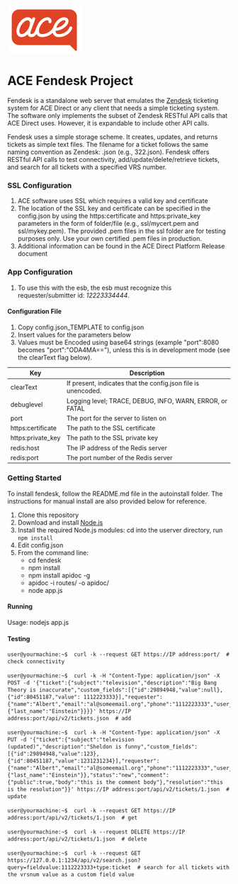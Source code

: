 ![](images/acesmall.png)

# ACE Fendesk Project

Fendesk is a standalone web server that emulates the [Zendesk](https://www.zendesk.com/) ticketing system for ACE Direct or any client that needs a simple ticketing system. The software only implements the subset of Zendesk RESTful API calls that ACE Direct uses. However, it is expandable to include other API calls.

Fendesk uses a simple storage scheme. It creates, updates, and returns tickets as simple text files. The filename for a ticket follows the same naming convention as Zendesk: <ticketno>.json (e.g., 322.json). Fendesk offers RESTful API calls to test connectivity, add/update/delete/retrieve tickets, and search for all tickets with a specified VRS number.

### SSL Configuration

1. ACE software uses SSL which requires a valid key and certificate
1. The location of the SSL key and certificate can be specified in the config.json by using the https:certificate and https:private_key parameters in the form of folder/file (e.g., ssl/mycert.pem and ssl/mykey.pem). The provided .pem files in the ssl folder are for testing purposes only. Use your own certified .pem files in production.
1. Additional information can be found in the ACE Direct Platform Release document

### App Configuration

1. To use this with the esb, the esb must recognize this requester/submitter id: *12223334444*.

#### Configuration File
1. Copy config.json_TEMPLATE to config.json
1. Insert values for the parameters below
1. Values must be Encoded using base64 strings (example "port":8080 becomes "port":"ODA4MA=="), unless this is in development mode (see the clearText flag below).

| Key         | Description |
|-------------|-------------|
| clearText   | If present, indicates that the config.json file is unencoded. |
| debuglevel  | Logging level; TRACE, DEBUG, INFO, WARN, ERROR, or FATAL |
| port  | The port for the server to listen on |
| https:certificate | The path to the SSL certificate |
| https:private_key | The path to the SSL private key |
| redis:host | The IP address of the Redis server |
| redis:port | The port number of the Redis server |

### Getting Started

To install fendesk, follow the README.md file in the autoinstall folder. The instructions for manual install are also provided below for reference.
1. Clone this repository
1. Download and install [Node.js](https://nodejs.org/en/)
1. Install the required Node.js modules: cd into the userver directory, run `npm install`
1. Edit config.json
1. From the command line:
    * cd fendesk
    * npm install
    * npm install apidoc -g
    * apidoc -i routes/ -o apidoc/
    * node app.js

#### Running

Usage: nodejs app.js

#### Testing 

```
user@yourmachine:~$  curl -k --request GET https://IP address:port/  # check connectivity

user@yourmachine:~$  curl -k -H "Content-Type: application/json" -X POST -d '{"ticket":{"subject":"television","description":"Big Bang Theory is inaccurate","custom_fields":[{"id":29894948,"value":null},{"id":80451187,"value": 1112223333}],"requester":{"name":"Albert","email":"al@someemail.org","phone":"1112223333","user_fields":{"last_name":"Einstein"}}}}' https://IP address:port/api/v2/tickets.json  # add

user@yourmachine:~$  curl -k -H "Content-Type: application/json" -X PUT -d '{"ticket":{"subject":"television (updated)","description":"Sheldon is funny","custom_fields":[{"id":29894948,"value":123},{"id":80451187,"value":1231231234}],"requester":{"name":"Albert","email":"al@someemail.org","phone":"1112223333","user_fields":{"last_name":"Einstein"}},"status":"new","comment":{"public":true,"body":"this is the comment body"},"resolution":"this is the resolution"}}' https://IP address:port/api/v2/tickets/1.json  # update

user@yourmachine:~$  curl -k --request GET https://IP address:port/api/v2/tickets/1.json  # get

user@yourmachine:~$  curl -k --request DELETE https://IP address:port/api/v2/tickets/1.json  # delete

user@yourmachine:~$  curl -k --request GET https://127.0.0.1:1234/api/v2/search.json?query=fieldvalue:1112223333+type:ticket  # search for all tickets with the vrsnum value as a custom field value
```
